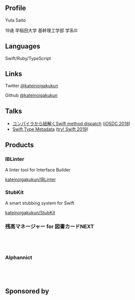 ## Profile

Yuta Saito

19歳 早稲田大学 基幹理工学部 学系Ⅲ

## Languages

Swift/Ruby/TypeScript

## Links

Twitter [@kateinoigakukun](https://twitter.com/kateinoigakukun)

Github [@kateinoigakukun](https://github.com/kateinoigakukun)


## Talks

- [コンパイラから紐解くSwift method dispatch](https://speakerdeck.com/kateinoigakukun/konpairakaraniu-jie-kuswift-method-dispatch-1) ([iOSDC 2018](https://fortee.jp/iosdc-japan-2018/proposal/1056b7c9-d1ab-4c66-b6a7-e37254b969ee))
- [Swift Type Metadata](https://speakerdeck.com/kateinoigakukun/swift-type-metadata) ([try! Swift 2019](https://www.tryswift.co/events/2019/tokyo/jp/#metadata))



## Products

### IBLinter

A linter tool for Interface Builder

[kateinoigakukun/IBLinter](https://github.com/kateinoigakukun/IBLinter)
 
### StubKit

A smart stubbing system for Swift

[kateinoigakukun/StubKit](https://github.com/kateinoigakukun/StubKit)

### 残高マネージャー for 図書カードNEXT

<a href="https://itunes.apple.com/us/app/can-gaomaneja-for-tu-shukadonext/id1198097091?mt=8" style="display:inline-block;overflow:hidden;background:url(//linkmaker.itunes.apple.com/assets/shared/badges/ja-jp/appstore-lrg.svg) no-repeat;width:135px;height:40px;background-size:contain;"></a>


### Alphannict

<a href="https://itunes.apple.com/us/app/alphannict/id1200301433?mt=8" style="display:inline-block;overflow:hidden;background:url(//linkmaker.itunes.apple.com/assets/shared/badges/ja-jp/appstore-lrg.svg) no-repeat;width:135px;height:40px;background-size:contain;"></a>

## Sponsored by

<a href="https://www.macstadium.com" style="display:inline-block;background:url(//uploads-ssl.webflow.com/5ac3c046c82724970fc60918/5c019d917bba312af7553b49_MacStadium-developerlogo.png) no-repeat;width:150px;height:60px"/></a>
